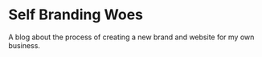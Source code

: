 # Self Branding Woes
A blog about the process of creating a new brand and website for my own business.
